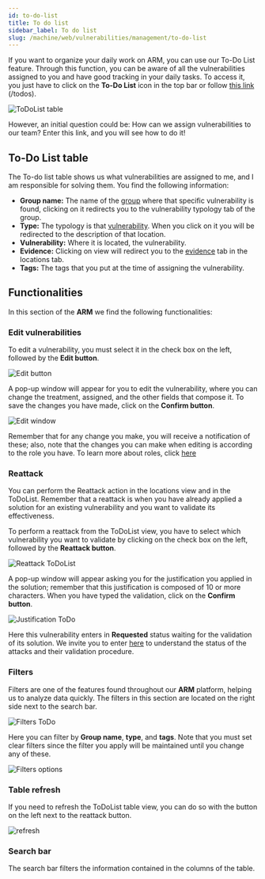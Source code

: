 ```yaml
---
id: to-do-list
title: To do list
sidebar_label: To do list
slug: /machine/web/vulnerabilities/management/to-do-list
---
```


If you want to organize your daily
work on ARM, you can use our To-Do
List feature.
Through this function, you can be
aware of all the vulnerabilities
assigned to you and have good
tracking in your daily tasks.
To access it, you just have to
click on the **To-Do List** icon
in the top bar or follow
[this link](https://app.fluidattacks.com/todos)
(/todos).

![ToDoList table](https://res.cloudinary.com/fluid-attacks/image/upload/v1664998109/docs/web/vulnerabilities/management/todolist.png)

However,
an initial question could be:
How can we assign vulnerabilities
to our team?
Enter this link,
and you will see how to do it!

## To-Do List table

The To-do list table shows
us what vulnerabilities
are assigned to me,
and I am responsible
for solving them.
You find the following information:

- **Group name:**
  The name of the [group](/machine/web/groups)
  where that specific
  vulnerability is found,
  clicking on it redirects you
  to the vulnerability
  typology tab of the group.
- **Type:**
  The typology is that [vulnerability](/criteria/vulnerabilities/).
  When you click on it you
  will be redirected to the
  description of that location.
- **Vulnerability:**
  Where it is located,
  the vulnerability.
- **Evidence:**
  Clicking on view will
  redirect you to the
  [evidence](/machine/web/vulnerabilities/management/vulnerability-description#evidence)
  tab in the locations tab.
- **Tags:**
  The tags that you put at the
  time of assigning the vulnerability.

## Functionalities

In this section of the **ARM**
we find the following functionalities:

### Edit vulnerabilities

To edit a vulnerability,
you must select it in the
check box on the left,
followed by the **Edit button**.

![Edit button](https://res.cloudinary.com/fluid-attacks/image/upload/v1665056466/docs/web/vulnerabilities/management/edit_todolist.png)

A pop-up window will appear
for you to edit the vulnerability,
where you can change the treatment,
assigned,
and the other fields that compose it.
To save the changes you have made,
click on the **Confirm button**.

![Edit window](https://res.cloudinary.com/fluid-attacks/image/upload/v1665056701/docs/web/vulnerabilities/management/edit_vulnerability.png)

Remember that for any change you make,
you will receive a notification of these;
also,
note that the changes you can make
when editing is according
to the role you have.
To learn more about roles,
click [here](/machine/web/groups/roles/)

### Reattack

You can perform the Reattack
action in the locations view
and in the ToDoList.
Remember that a reattack is
when you have already applied
a solution for an existing
vulnerability and you want
to validate its effectiveness.

To perform a reattack
from the ToDoList view,
you have to select which
vulnerability you want
to validate by clicking
on the check box on the left,
followed by the **Reattack button**.

![Reattack ToDoList](https://res.cloudinary.com/fluid-attacks/image/upload/v1665060237/docs/web/vulnerabilities/management/reattack_todolist.png)

A pop-up window will appear asking
you for the justification you applied
in the solution;
remember that this justification
is composed of 10 or more characters.
When you have typed the validation,
click on the **Confirm button**.

![Justification ToDo](https://res.cloudinary.com/fluid-attacks/image/upload/v1665060354/docs/web/vulnerabilities/management/justification_todolist.png)

Here this vulnerability enters
in **Requested** status waiting
for the validation of its solution.
We invite you to enter [here](/squad/reattacks/)
to understand the status of the
attacks and their validation procedure.

### Filters

Filters are one of the features
found throughout our **ARM** platform,
helping us to analyze data quickly.
The filters in this section are
located on the right side next
to the search bar.

![Filters ToDo](https://res.cloudinary.com/fluid-attacks/image/upload/v1665060898/docs/web/vulnerabilities/management/filters_todolist.png)

Here you can filter by **Group name**,
**type**,
and **tags**.
Note that you must set clear filters
since the filter you apply will
be maintained until you change
any of these.

![Filters options](https://res.cloudinary.com/fluid-attacks/image/upload/v1665060977/docs/web/vulnerabilities/management/filters.png)

### Table refresh

If you need to refresh the
ToDoList table view,
you can do so with the button
on the left next to the
reattack button.

![refresh](https://res.cloudinary.com/fluid-attacks/image/upload/v1665061085/docs/web/vulnerabilities/management/reload.png)

### Search bar

The search bar filters the information
contained in the columns of the table.

